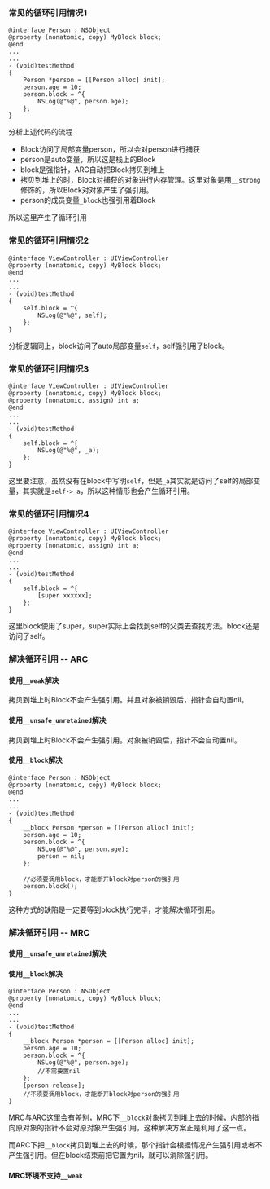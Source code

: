 ### 常见的循环引用情况1

```objc
@interface Person : NSObject 
@property (nonatomic, copy) MyBlock block;
@end
...
...
- (void)testMethod
{
	Person *person = [[Person alloc] init];
	person.age = 10;
	person.block = ^{
		NSLog(@"%@", person.age);
	};
}
```

分析上述代码的流程：

- Block访问了局部变量person，所以会对person进行捕获
- person是auto变量，所以这是栈上的Block
- block是强指针，ARC自动把Block拷贝到堆上
- 拷贝到堆上的时，Block对捕获的对象进行内存管理。这里对象是用`__strong`修饰的，所以Block对对象产生了强引用。
- person的成员变量`_block`也强引用着Block

所以这里产生了循环引用

### 常见的循环引用情况2

```objc
@interface ViewController : UIViewController 
@property (nonatomic, copy) MyBlock block;
@end
...
...
- (void)testMethod
{
	self.block = ^{
		NSLog(@"%@", self);
	};
}
```

分析逻辑同上，block访问了auto局部变量`self`，self强引用了block。

### 常见的循环引用情况3

```objc
@interface ViewController : UIViewController 
@property (nonatomic, copy) MyBlock block;
@property (nonatomic, assign) int a;
@end
...
...
- (void)testMethod
{
	self.block = ^{
		NSLog(@"%@", _a);
	};
}
```

这里要注意，虽然没有在block中写明`self`，但是`_a`其实就是访问了self的局部变量，其实就是`self->_a`，所以这种情形也会产生循环引用。

### 常见的循环引用情况4

```objc
@interface ViewController : UIViewController 
@property (nonatomic, copy) MyBlock block;
@property (nonatomic, assign) int a;
@end
...
...
- (void)testMethod
{
	self.block = ^{
		[super xxxxxx];
	};
}
```

这里block使用了super，super实际上会找到self的父类去查找方法。block还是访问了self。

### 解决循环引用 -- ARC

#### 使用`__weak`解决

拷贝到堆上时Block不会产生强引用。并且对象被销毁后，指针会自动置nil。

#### 使用`__unsafe_unretained`解决

拷贝到堆上时Block不会产生强引用。对象被销毁后，指针不会自动置nil。

#### 使用`__block`解决

```objc
@interface Person : NSObject 
@property (nonatomic, copy) MyBlock block;
@end
...
...
- (void)testMethod
{
	__block Person *person = [[Person alloc] init];
	person.age = 10;
	person.block = ^{
		NSLog(@"%@", person.age);
		person = nil;
	};

	//必须要调用block，才能断开block对person的强引用
	person.block();
}
```

这种方式的缺陷是一定要等到block执行完毕，才能解决循环引用。

### 解决循环引用 -- MRC

#### 使用`__unsafe_unretained`解决

#### 使用`__block`解决

```objc
@interface Person : NSObject 
@property (nonatomic, copy) MyBlock block;
@end
...
...
- (void)testMethod
{
	__block Person *person = [[Person alloc] init];
	person.age = 10;
	person.block = ^{
		NSLog(@"%@", person.age);
		//不需要置nil
	};
	[person release];
	//不须要调用block，才能断开block对person的强引用
}
```

MRC与ARC这里会有差别，MRC下`__block`对象拷贝到堆上去的时候，内部的指向原对象的指针不会对原对象产生强引用，这种解决方案正是利用了这一点。

而ARC下把`__block`拷贝到堆上去的时候，那个指针会根据情况产生强引用或者不产生强引用。但在block结束前把它置为nil，就可以消除强引用。

#### MRC环境不支持`__weak`


